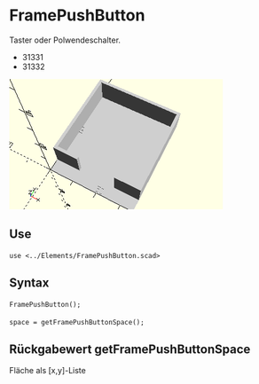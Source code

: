 # FramePushButton
Taster oder Polwendeschalter.
- 31331
- 31332

![FramePushButton](../../images/FramePushButton.png)

## Use
```
use <../Elements/FramePushButton.scad>
```

## Syntax
```
FramePushButton();

space = getFramePushButtonSpace();
```

## Rückgabewert getFramePushButtonSpace
Fläche als \[x,y]-Liste